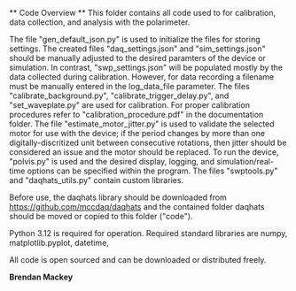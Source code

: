 ** Code Overview **
This folder contains all code used to for calibration, data collection, and analysis with the polarimeter. 

The file "gen_default_json.py" is used to initialize the files for storing settings. The created files "daq_settings.json" and "sim_settings.json" should be manually adjusted to the desired paramters of the device or simulation. In contrast, "swp_settings.json" will be populated mostly by the data collected during calibration. However, for data recording a filename must be manually entered in the log_data_file parameter. The files "calibrate_background.py", "calibrate_trigger_delay.py", and "set_waveplate.py" are used for calibration. For proper calibration procedures refer to "calibration_procedure.pdf" in the documentation folder. The file "estimate_motor_jitter.py" is used to validate the selected motor for use with the device; if the period changes by more than one digitally-discritized unit between consecutive rotations, then jitter should be considered an issue and the motor should be replaced. To run the device, "polvis.py" is used and the desired display, logging, and simulation/real-time options can be specified within the program. The files "swptools.py" and "daqhats_utils.py" contain custom libraries.

Before use, the daqhats library should be downloaded from https://github.com/mccdaq/daqhats and the contained folder daqhats should be moved or copied to this folder ("code"). 

Python 3.12 is required for operation. Required standard libraries are numpy, matplotlib.pyplot, datetime, 

All code is open sourced and can be downloaded or distributed freely.

**Brendan Mackey**